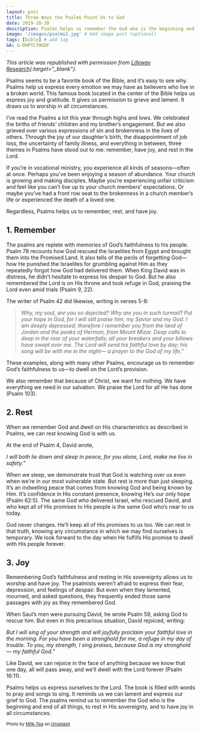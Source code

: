 ```yaml
---
layout: post
title: Three Ways the Psalms Point Us to God
date: 2019-10-30
description: Psalms helps us remember the God who is the beginning and end of all things, rest in His sovereignty, and have joy in all circumstances. # Add post description (optional)
image: '/images/psalms2.jpg' # Add image post (optional)
tags: [bible] # add tag
GA: G-DHPTC39GDF
---
```

*This article was republished with permission from [Lifeway Research](https://research.lifeway.com/2019/10/11/3-things-the-psalms-help-us-do/){:target="_blank"}.*

Psalms seems to be a favorite book of the Bible, and it’s easy to see why. Psalms help us express every emotion we may have as believers who live in a broken world. This famous book located in the center of the Bible helps us express joy and gratitude. It gives us permission to grieve and lament. It draws us to worship in all circumstances.

I’ve read the Psalms a lot this year through highs and lows. We celebrated the births of friends’ children and my brother’s engagement. But we also grieved over various expressions of sin and brokenness in the lives of others. Through the joy of our daughter’s birth, the disappointment of job loss, the uncertainty of family illness, and everything in between, three themes in Psalms have stood out to me: remember, have joy, and rest in the Lord.

If you’re in vocational ministry, you experience all kinds of seasons—often at once. Perhaps you’ve been enjoying a season of abundance. Your church is growing and making disciples. Maybe you’re experiencing unfair criticism and feel like you can’t live up to your church members’ expectations. Or maybe you’ve had a front row seat to the brokenness in a church member’s life or experienced the death of a loved one.

Regardless, Psalms helps us to remember, rest, and have joy.

## 1. Remember

The psalms are replete with memories of God’s faithfulness to his people. Psalm 78 recounts how God rescued the Israelites from Egypt and brought them into the Promised Land. It also tells of the perils of forgetting God—how He punished the Israelites for grumbling against Him as they repeatedly forgot how God had delivered them. When King David was in distress, he didn’t hesitate to express his despair to God. But he also remembered the Lord is on His throne and took refuge in God, praising the Lord even amid trials (Psalm 9, 22).

The writer of Psalm 42 did likewise, writing in verses 5-8:

>*Why, my soul, are you so dejected?
>Why are you in such turmoil?
>Put your hope in God, for I will still praise him,
>my Savior and my God.
>I am deeply depressed;
>therefore I remember you from the land of Jordan
>and the peaks of Hermon, from Mount Mizar.
>Deep calls to deep in the roar of your waterfalls;
>all your breakers and your billows have swept over me.
>The Lord will send his faithful love by day;
>his song will be with me in the night—
>a prayer to the God of my life.”*

These examples, along with many other Psalms, encourage us to remember God’s faithfulness to us—to dwell on the Lord’s provision.

We also remember that because of Christ, we want for nothing. We have everything we need in our salvation. We praise the Lord for all He has done (Psalm 103).

## 2. Rest

When we remember God and dwell on His characteristics as described in Psalms, we can rest knowing God is with us.

At the end of Psalm 4, David wrote,

*I will both lie down and sleep in peace,
for you alone, Lord, make me live in safety.”*

When we sleep, we demonstrate trust that God is watching over us even when we’re in our most vulnerable state. But rest is more than just sleeping. It’s an indwelling peace that comes from knowing God and being known by Him. It’s confidence in His constant presence, knowing He’s our only hope (Psalm 62:5). The same God who delivered Israel, who rescued David, and who kept all of His promises to His people is the same God who’s near to us today.

God never changes. He’ll keep all of His promises to us too. We can rest in that truth, knowing any circumstance in which we may find ourselves is temporary. We look forward to the day when He fulfills His promise to dwell with His people forever.

## 3. Joy

Remembering God’s faithfulness and resting in His sovereignty allows us to worship and have joy. The psalmists weren’t afraid to express their fear, depression, and feelings of despair. But even when they lamented, mourned, and asked questions, they frequently ended those same passages with joy as they remembered God.

When Saul’s men were pursuing David, he wrote Psalm 59, asking God to rescue him. But even in this precarious situation, David rejoiced, writing:

*But I will sing of your strength
and will joyfully proclaim
your faithful love in the morning.
For you have been a stronghold for me,
a refuge in my day of trouble.
To you, my strength, I sing praises,
because God is my stronghold—
my faithful God.”*

Like David, we can rejoice in the face of anything because we know that one day, all will pass away, and we’ll dwell with the Lord forever (Psalm 16:11).

Psalms helps us express ourselves to the Lord. The book is filled with words to pray and songs to sing. It reminds us we can lament and express our grief to God. The psalms remind us to remember the God who is the beginning and end of all things, to rest in His sovereignty, and to have joy in all circumstances.

<sub>Photo by <a href="https://unsplash.com/@pureimages2020?utm_content=creditCopyText&utm_medium=referral&utm_source=unsplash">Milk-Tea</a> on <a href="https://unsplash.com/photos/an-open-book-sitting-on-top-of-a-table-IeU6OODxB54?utm_content=creditCopyText&utm_medium=referral&utm_source=unsplash">Unsplash</a></sub>
  